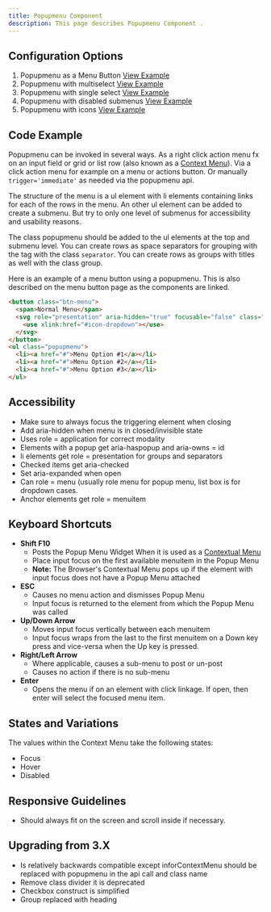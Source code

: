 ```yaml
---
title: Popupmenu Component 
description: This page describes Popupmenu Component .
---
```


## Configuration Options

1. Popupmenu as a Menu Button [View Example]( ../components/popupmenu/example-menubutton)
2. Popupmenu with multiselect [View Example]( ../components/popupmenu/example-selectable-multiple)
3. Popupmenu with single select [View Example]( ../components/popupmenu/example-selectable)
4. Popupmenu with disabled submenus [View Example]( ../components/popupmenu/example-disabled-submenus)
5. Popupmenu with icons [View Example]( ../components/popupmenu/example-icons)

## Code Example

Popupmenu can be invoked in several ways. As a right click action menu fx on an input field or grid or list row (also known as a [ Context Menu]( ../components/contextmenu)). Via a click action menu for example on a menu or actions button. Or manually `trigger='immediate'` as needed via the popupmenu api.

The structure of the menu is a ul element with li elements containing links for each of the rows in the menu. An other ul element can be added to create a submenu. But try to only one level of submenus for accessibility and usability reasons.

The class popupmenu should be added to the ul elements at the top and submenu level. You can create rows as space separators for grouping with the tag with the class `separator`. You can create rows as groups with titles as well with the class group.

Here is an example of a menu button using a popupmenu. This is also described on the menu button page as the components are linked.

```html
<button class="btn-menu">
  <span>Normal Menu</span>
  <svg role="presentation" aria-hidden="true" focusable="false" class="icon icon-dropdown">
    <use xlink:href="#icon-dropdown"></use>
  </svg>
</button>
<ul class="popupmenu">
  <li><a href="#">Menu Option #1</a></li>
  <li><a href="#">Menu Option #2</a></li>
  <li><a href="#">Menu Option #3</a></li>
</ul>
```

## Accessibility

-   Make sure to always focus the triggering element when closing
-   Add aria-hidden when menu is in closed/invisible state
-   Uses role = application for correct modality
-   Elements with a popup get aria-haspopup and aria-owns = id
-   li elements get role = presentation for groups and separators
-   Checked items get aria-checked
-   Set aria-expanded when open
-   Can role = menu (usually role menu for popup menu, list box is for dropdown cases.
-   Anchor elements get role = menuitem

## Keyboard Shortcuts

-   **Shift F10**
    -   Posts the Popup Menu Widget When it is used as a [Contextual Menu](http://en.wikipedia.org/wiki/Context_menu)
    -   Place input focus on the first available menuitem in the Popup Menu
    -   **Note:** The Browser's Contextual Menu pops up if the element with input focus does not have a Popup Menu attached
-   **ESC**
    -   Causes no menu action and dismisses Popup Menu
    -   Input focus is returned to the element from which the Popup Menu was called
-   **Up/Down Arrow**
    -   Moves input focus vertically between each menuitem
    -   Input focus wraps from the last to the first menuitem on a Down key press and vice-versa when the Up key is pressed.
-   **Right/Left Arrow**
    -   Where applicable, causes a sub-menu to post or un-post
    -   Causes no action if there is no sub-menu
-   **Enter**
    -   Opens the menu if on an element with click linkage. If open, then enter will select the focused menu item.

## States and Variations

The values within the Context Menu take the following states:

-   Focus
-   Hover
-   Disabled

## Responsive Guidelines

-   Should always fit on the screen and scroll inside if necessary.

## Upgrading from 3.X

-   Is relatively backwards compatible except inforContextMenu should be replaced with popupmenu in the api call and class name
-   Remove class divider it is deprecated
-   Checkbox construct is simplified
-   Group replaced with heading

